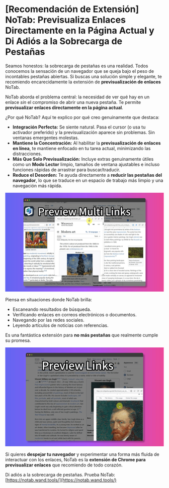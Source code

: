 # [Recomendación de Extensión] NoTab: Previsualiza Enlaces Directamente en la Página Actual y Di Adiós a la Sobrecarga de Pestañas

Seamos honestos: la sobrecarga de pestañas es una realidad. Todos conocemos la sensación de un navegador que se queja bajo el peso de incontables pestañas abiertas. Si buscas una solución simple y elegante, te recomiendo encarecidamente la extensión de **previsualización de enlaces** NoTab.

NoTab aborda el problema central: la necesidad de ver qué hay en un enlace *sin* el compromiso de abrir una nueva pestaña. Te permite **previsualizar enlaces directamente en la página actual**.

¿Por qué NoTab? Aquí te explico por qué creo genuinamente que destaca:

*   **Integración Perfecta:** Se siente natural. Pasa el cursor (o usa tu activador preferido) y la previsualización aparece sin problemas. Sin ventanas emergentes molestas.
*   **Mantiene la Concentración:** Al habilitar la **previsualización de enlaces en línea**, te mantiene enfocado en tu tarea actual, minimizando las distracciones.
*   **Más Que Solo Previsualización:** Incluye extras genuinamente útiles como un **Modo Lector** limpio, tamaños de ventana ajustables e incluso funciones rápidas de arrastrar para buscar/traducir.
*   **Reduce el Desorden:** Te ayuda directamente a **reducir las pestañas del navegador**, lo que se traduce en un espacio de trabajo más limpio y una navegación más rápida.

![NoTab previsualizando un enlace sin problemas](../images/notab1.png)

Piensa en situaciones donde NoTab brilla:
*   Escaneando resultados de búsqueda.
*   Verificando enlaces en correos electrónicos o documentos.
*   Navegando por las redes sociales.
*   Leyendo artículos de noticias con referencias.

Es una fantástica extensión para **no más pestañas** que realmente cumple su promesa.

![Ajustes y funcionalidades de NoTab](../images/notab2.png)

Si quieres **despejar tu navegador** y experimentar una forma más fluida de interactuar con los enlaces, NoTab es la **extensión de Chrome para previsualizar enlaces** que recomiendo de todo corazón.

Di adiós a la sobrecarga de pestañas. Prueba NoTab: [https://notab.wand.tools/](https://notab.wand.tools/)
